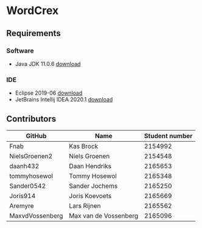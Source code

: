 # WordCrex

## Requirements

### Software

- Java JDK 11.0.6 [download](https://www.oracle.com/java/technologies/javase-jdk11-downloads.html)

### IDE

- Eclipse 2019-06 [download](https://www.eclipse.org/downloads/packages/release/2019-06/r)
- JetBrains Intellij IDEA 2020.1 [download](https://www.jetbrains.com/idea/)

## Contributors

| GitHub          | Name                  | Student number |
|-----------------|-----------------------|----------------|
| Fnab            | Kas Brock             | 2154992        |
| NielsGroenen2   | Niels Groenen         | 2154548        |
| daanh432        | Daan Hendriks         | 2165653        |
| tommyhosewol    | Tommy Hosewol         | 2165348        |
| Sander0542      | Sander Jochems        | 2165250        |
| Joris914        | Joris Koevoets        | 2165669        |
| Aremyre         | Lars Rijnen           | 2165562        |
| MaxvdVossenberg | Max van de Vossenberg | 2165096        |
